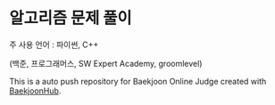 # 알고리즘 문제 풀이

주 사용 언어 : 파이썬, C++

(백준, 프로그래머스, SW Expert Academy, groomlevel)

This is a auto push repository for Baekjoon Online Judge created with [BaekjoonHub](https://github.com/BaekjoonHub/BaekjoonHub).
